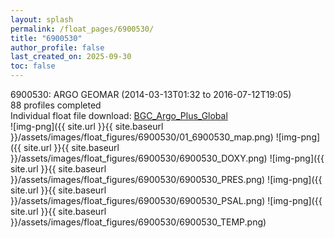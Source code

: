 ```yaml
---
layout: splash
permalink: /float_pages/6900530/
title: "6900530"
author_profile: false
last_created_on: 2025-09-30
toc: false
---
```

 
6900530: ARGO GEOMAR (2014-03-13T01:32 to 2016-07-12T19:05)\
88 profiles completed\
Individual float file download: [BGC_Argo_Plus_Global](https://ftp.soest.hawaii.edu/bgc_argo_plus/Individual_Floats/outliers_removed/6900530_Sprof_processed.nc)\
![img-png]({{ site.url }}{{ site.baseurl }}/assets/images/float_figures/6900530/01_6900530_map.png)
![img-png]({{ site.url }}{{ site.baseurl }}/assets/images/float_figures/6900530/6900530_DOXY.png)
![img-png]({{ site.url }}{{ site.baseurl }}/assets/images/float_figures/6900530/6900530_PRES.png)
![img-png]({{ site.url }}{{ site.baseurl }}/assets/images/float_figures/6900530/6900530_PSAL.png)
![img-png]({{ site.url }}{{ site.baseurl }}/assets/images/float_figures/6900530/6900530_TEMP.png)
